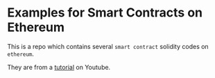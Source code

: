 # Examples for Smart Contracts on Ethereum

This is a repo which contains several `smart contract` solidity codes on `ethereum`.

They are from a [tutorial](https://www.youtube.com/watch?v=4Taej55zNY4&list=PLUMwusiHZZhpf8ItZBkR95ekkMGNKvuNR) on Youtube.
